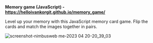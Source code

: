 **Memory game (JavaScript) - https://helloivankorgit.github.io/memory_game/**

Level up your memory with this JavaScript memory card game. Flip the cards and match the images together in pairs.

![screenshot-nimbusweb me-2023 04 20-20_39_03](https://user-images.githubusercontent.com/72932438/233445244-cca8860b-4245-42ae-a082-47eb14e344db.png)

